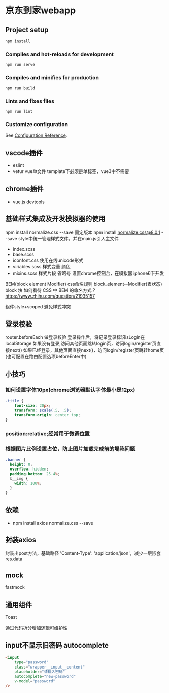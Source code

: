 # 京东到家webapp

## Project setup
```
npm install
```

### Compiles and hot-reloads for development
```
npm run serve
```

### Compiles and minifies for production
```
npm run build
```

### Lints and fixes files
```
npm run lint
```

### Customize configuration
See [Configuration Reference](https://cli.vuejs.org/config/).

## vscode插件
- eslint
- vetur vue单文件 template下必须是单标签，vue3中不需要

## chrome插件
- vue.js devtools

## 基础样式集成及开发模拟器的使用
npm install normalize.css --save 固定版本 npm install normalize.css@8.0.1 --save
style中统一管理样式文件，并在main.js引入主文件
- index.scss
- base.scss
- iconfont.css 使用在线unicode形式
- viriables.scss 样式变量 颜色
- mixins.scss 样式片段 省略号
设置chrome控制台，在模拟器 iphone6下开发

BEM(block element Modifier) css命名规则  block_element--Modifier(表状态)  block 块
如何看待 CSS 中 BEM 的命名方式？  https://www.zhihu.com/question/21935157

组件style+scoped 避免样式冲突


## 登录校验
router.beforeEach 做登录校验
登录操作后，将记录登录标识isLogin在localStorage
如果没有登录,访问其他页面跳转login页，访问login/register页直接next()
如果已经登录，其他页面直接next()，访问login/register页跳转home页(也可配置在路由配置选项beforeEnter中)


## 小技巧

### 如何设置字体10px(chrome浏览器默认字体最小是12px)
```css
.title {
    font-size: 20px;
    transform: scale(.5, .5);
    transform-origin: center top;
}
```
### position:relative;经常用于微调位置
### 根据图片比例设置占位，防止图片加载完成前的塌陷问题
```scss
.banner {
  height: 0;
  overflow: hidden;
  padding-bottom: 25.4%;
  &__img {
    width: 100%;
  }
}
```
## 依赖
- npm install axios normalize.css --save

## 封装axios

封装出post方法，基础路径 'Content-Type': 'application/json'，减少一层嵌套 res.data


## mock
fastmock
## 通用组件
Toast


通过代码拆分增加逻辑可维护性

## input不显示旧密码 autocomplete
```html
<input
    type="password"
    class="wrapper__input__content"
    placeholder="请输入密码"
    autocomplete="new-password"
    v-model="password"
/>
```
